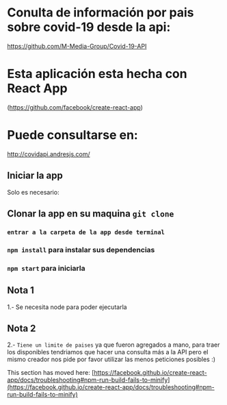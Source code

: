 # Conulta de información por pais sobre covid-19 desde la api: 

https://github.com/M-Media-Group/Covid-19-API

# Esta aplicación esta hecha con React App

(https://github.com/facebook/create-react-app)

# Puede consultarse en:
http://covidapi.andresjs.com/

## Iniciar la app

Solo es necesario:

## Clonar la app en su maquina `git clone`
### `entrar a la carpeta de la app desde terminal`

### `npm install` para instalar sus dependencias
### `npm start` para iniciarla

## Nota 1

1.- Se necesita node para poder ejecutarla

## Nota 2
2.- `Tiene un limite de paises` ya que fueron agregados a mano, para traer los disponibles tendriamos que hacer una consulta más a la API pero el mismo creador nos pide por favor utilizar las menos peticiones posibles :)

This section has moved here: [https://facebook.github.io/create-react-app/docs/troubleshooting#npm-run-build-fails-to-minify](https://facebook.github.io/create-react-app/docs/troubleshooting#npm-run-build-fails-to-minify)

